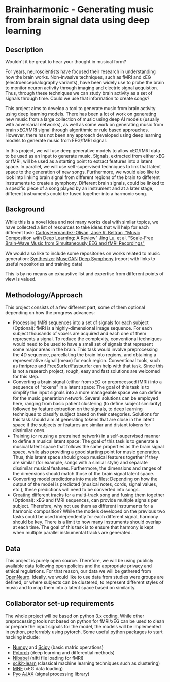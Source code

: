 # Brainharmonic - Generating music from brain signal data using deep learning
## Description
Wouldn't it be great to hear your thought in musical form? 

For years, neuroscientists have focused their research in understanding how the brain works. Non-invasive techniques, such as fMRI and xEG (electroencephalography variants), have been widely use to probe the brain to monitor neuron activity through imaging and electric signal acquistion. Thus, through these techniques we can study brain activity as a set of signals through time. Could we use that information to create songs?

This project aims to develop a tool to generate music from brain activity using deep learning models. There has been a lot of work on generating new music from a large collection of music using deep AI models (usually with adversarial networks), as well as some work on generating music from brain xEG/fMRI signal through algorithmic or rule based approaches. However, there has not been any approach developed using deep learning models to generate music from EEG/fMRI signal.

In this project, we will use deep generative models to allow xEG/fMRI data to be used as an input to generate music. Signals, extracted from either xEG or fMRI, will be used as a starting point to extract features into a latent space. In parallel, we will use self-supervised techniques to link that latent space to the generation of new songs.
Furthermore, we would also like to look into linking brain signal from different regions of the brain to different instruments to create a symphony. Different brain signals, could be linked to a specific piece of a song played by an instrument and at a later stage, different instruments could be fused together into a harmonic song.


## Background
While this is a novel idea and not many works deal with similar topics, we have collected a list of resources to take ideas that will help for each different task:
[Carlos Hernandez-Olivan, Jose R. Beltran, "Music Composition with Deep Learning: A Review"](https://arxiv.org/abs/2108.12290)
[Jing Lu, et al. "Scale-Free Brain-Wave Music from Simultaneously EEG and fMRI Recordings"](https://journals.plos.org/plosone/article?id=10.1371/journal.pone.0049773)

We would also like to include some repositories on works related to music generation:
[Synthesizer](https://github.com/irmen/synthesizer)
[MuseGAN](http://github.com/salu133445/musegan)
[Deep Symphony](https://hackmd.io/@zCouBXpGTjeQekat74moFw/rkZsNt9xf?type=view) (report with links to useful repositories and training data)

This is by no means an exhaustive list and expertise from different points of view is valued.

## Methodology/Approach
This project consists of a few different part, some of them optional depending on how the progress advances:
- Processing fMRI sequences into a set of signals for each subject (Optional): fMRI is a highly-dimensional image sequence. For each subject thousands of voxels are acquired and each one of them represents a signal. To reduce the complexity, conventional techniques would need to be used to have a small set of signals that represent some major areas in the brain. This task would involve preprocessing the 4D sequence, parcellating the brain into regions, and obtaining a representative signal (mean) for each region. Conventional tools, such as [fmriprep](https://fmriprep.org/en/stable/) and [FreeSurfer](https://surfer.nmr.mgh.harvard.edu/)/[Fastsurfer](https://github.com/Deep-MI/FastSurfer) can help with that task. Since this is not a research project, rough, easy and fast solutions are welcomed for this step.
- Converting a brain signal (either from xEG or preprocessed fMRI) into a sequence of "tokens" in a latent space: The goal of this task is to simplify the input signals into a more manageable space we can define for the music generation network. Several solutions can be employed here, ranging from basic patient clustering (to define subject similarity) followed by feature extraction on the signals, to deep learning techniques to classify subject based on their categories. Solutions for this task should aim at generating tokens that are close in the latent space if the subjects or features are similar and distant tokens for dissimilar ones.
- Training (or reusing a pretrained network) in a self-supervised manner to define a musical latent space: The goal of this task is to generate a musical latent space that follows the same properties as the brain signal space, while also providing a good starting point for music generation. Thus, this latent space should group musical features together if they are similar (for example, songs with a similar style) and separate dissimilar musical features. Furthermore, the dimensions and ranges of the dimensions should match those of the brain signal latent space.
- Converting model predictions into music files: Depending on how the output of the model is predicted (musical notes, cords, signal values, etc.), these predictions will need to be converted into songs.
- Creating different tracks for a multi-track song and fusing them together (Optional): xEG and fMRI sequences, can provide multiple signals per subject. Therefore, why not use them as different instruments for a harmonic composition? While the models developed on the previous two tasks could be used independently for each different signal, harmony should be key. There is a limit to how many instruments should overlap at each time. The goal of this task is to ensure that harmony is kept when multiple parallel instrumental tracks are generated.


## Data
This project is purely open source. Therefore, we will be using publicly available data following open policies and the appropriate privacy and ethical regulations. For that reason, our data we will be gathered from [OpenNeuro](https://openneuro.org/). Ideally, we would like to use data from studies were groups are defined, or where subjects can be clustered, to represent different styles of music and to map them into a latent space based on similarity.

## Collaborator set-up requirements
The whole project will be based on python 3.x coding. While other preprocessing tools not based on python for fMRI/xEG can be used to clean or prepare the input signals for the model, the models will be implemented in python, preferrably using pytorch. Some useful python packages to start hacking include:
- [Numpy](https://numpy.org/) and [Scipy](https://scipy.org/) (basic matric operations)
- [Pytorch](https://pytorch.org/docs/stable/tensors.html) (deep learning and differential methods)
- [Nibabel](https://nipy.org/nibabel/) (nifti file loading for fMRI)
- [scikit-learn](https://scikit-learn.org/stable/) (classical machine learning techniques such as clustering)
- [MNE](https://mne.tools/stable/auto_tutorials/io/20_reading_eeg_data.html) (xEG data loading)
- [Pyo AJAX](http://ajaxsoundstudio.com/software/pyo/) (signal processing library)
